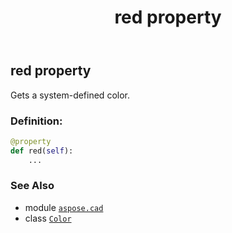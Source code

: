 ﻿---
title: red property
second_title: Aspose.CAD for Python via .NET API References
description: 
type: docs
weight: 1360
url: /aspose.cad/color/red/
is_root: false
---

## red property


Gets a system-defined color.
### Definition:
```python
@property
def red(self):
    ...
```

### See Also
* module [`aspose.cad`](../../)
* class [`Color`](/cad/python-net/aspose.cad/color)
